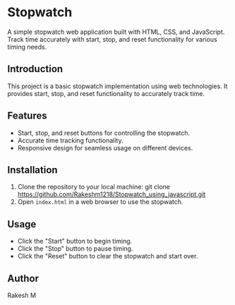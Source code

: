 # Stopwatch

A simple stopwatch web application built with HTML, CSS, and JavaScript. Track time accurately with start, stop, and reset functionality for various timing needs.

## Introduction

This project is a basic stopwatch implementation using web technologies. It provides start, stop, and reset functionality to accurately track time.

## Features

- Start, stop, and reset buttons for controlling the stopwatch.
- Accurate time tracking functionality.
- Responsive design for seamless usage on different devices.

## Installation

1. Clone the repository to your local machine:
   git clone https://github.com/Rakeshm1218/Stopwatch_using_javascript.git
2. Open `index.html` in a web browser to use the stopwatch.

## Usage

- Click the "Start" button to begin timing.
- Click the "Stop" button to pause timing.
- Click the "Reset" button to clear the stopwatch and start over.
## Author
Rakesh M
